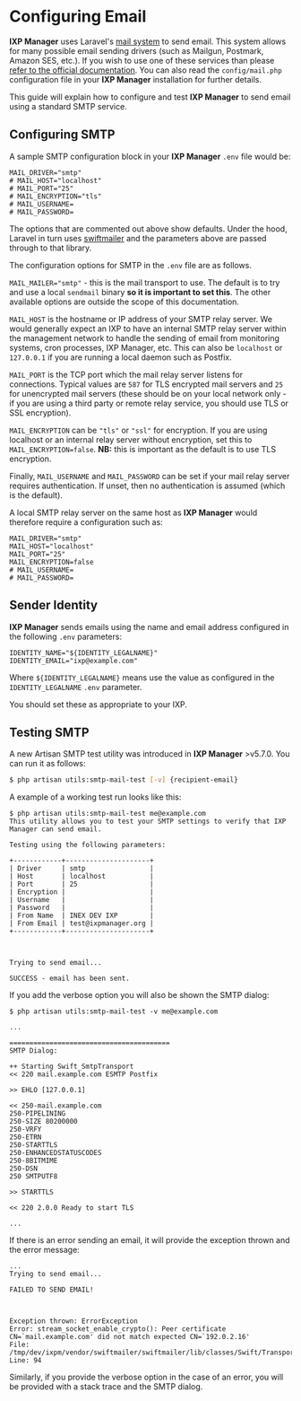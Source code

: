 # Configuring Email

**IXP Manager** uses Laravel's [mail system](https://laravel.com/docs/7.x/mail) to send email. This system allows for many possible email sending drivers (such as Mailgun, Postmark, Amazon SES, etc.). If you wish to use one of these services than please [refer to the official documentation](https://laravel.com/docs/7.x/mail). You can also read the `config/mail.php` configuration file in your **IXP Manager** installation for further details.

This guide will explain how to configure and test **IXP Manager** to send email using a standard SMTP service.

## Configuring SMTP

A sample SMTP configuration block in your **IXP Manager** `.env` file would be:

```
MAIL_DRIVER="smtp"
# MAIL_HOST="localhost"
# MAIL_PORT="25"
# MAIL_ENCRYPTION="tls"
# MAIL_USERNAME=
# MAIL_PASSWORD=
```

The options that are commented out above show defaults. Under the hood, Laravel in turn uses [swiftmailer](https://swiftmailer.symfony.com/docs/sending.html) and the parameters above are passed through to that library.

The configuration options for SMTP in the `.env` file are as follows.

`MAIL_MAILER="smtp"` - this is the mail transport to use. The default is to try and use a local `sendmail` binary **so it is important to set this**. The other available options are outside the scope of this documentation.

`MAIL_HOST` is the hostname or IP address of your SMTP relay server. We would generally expect an IXP to have an internal SMTP relay server within the management network to handle the sending of email from monitoring systems, cron processes, IXP Manager, etc. This can also be `localhost` or `127.0.0.1` if you are running a local daemon such as Postfix.

`MAIL_PORT` is the TCP port which the mail relay server listens for connections. Typical values are `587` for TLS encrypted mail servers and `25` for unencrypted mail servers (these should be on your local network only - if you are using a third party or remote relay service, you should use TLS or SSL encryption).

`MAIL_ENCRYPTION` can be `"tls"` or `"ssl"` for encryption. If you are using localhost or an internal relay server without encryption, set this to `MAIL_ENCRYPTION=false`. **NB:** this is important as the default is to use TLS encryption.

Finally, `MAIL_USERNAME` and `MAIL_PASSWORD` can be set if your mail relay server requires authentication. If unset, then no authentication is assumed (which is the default).

A local SMTP relay server on the same host as **IXP Manager** would therefore require a configuration such as:

```
MAIL_DRIVER="smtp"
MAIL_HOST="localhost"
MAIL_PORT="25"
MAIL_ENCRYPTION=false
# MAIL_USERNAME=
# MAIL_PASSWORD=
```


## Sender Identity

**IXP Manager** sends emails using the name and email address configured in the following `.env` parameters:

```
IDENTITY_NAME="${IDENTITY_LEGALNAME}"
IDENTITY_EMAIL="ixp@example.com"
```

Where `${IDENTITY_LEGALNAME}` means use the value as configured in the `IDENTITY_LEGALNAME` `.env` parameter.

You should set these as appropriate to your IXP.


## Testing SMTP

A new Artisan SMTP test utility was introduced in **IXP Manager** >v5.7.0. You can run it as follows:

```sh
$ php artisan utils:smtp-mail-test [-v] {recipient-email}
```

A example of a working test run looks like this:

```
$ php artisan utils:smtp-mail-test me@example.com
This utility allows you to test your SMTP settings to verify that IXP Manager can send email.

Testing using the following parameters:

+------------+---------------------+
| Driver     | smtp                |
| Host       | localhost           |
| Port       | 25                  |
| Encryption |                     |
| Username   |                     |
| Password   |                     |
| From Name  | INEX DEV IXP        |
| From Email | test@ixpmanager.org |
+------------+---------------------+



Trying to send email...

SUCCESS - email has been sent.
```

If you add the verbose option you will also be shown the SMTP dialog:

```
$ php artisan utils:smtp-mail-test -v me@example.com

...

========================================
SMTP Dialog:

++ Starting Swift_SmtpTransport
<< 220 mail.example.com ESMTP Postfix

>> EHLO [127.0.0.1]

<< 250-mail.example.com
250-PIPELINING
250-SIZE 80200000
250-VRFY
250-ETRN
250-STARTTLS
250-ENHANCEDSTATUSCODES
250-8BITMIME
250-DSN
250 SMTPUTF8

>> STARTTLS

<< 220 2.0.0 Ready to start TLS

...
```

If there is an error sending an email, it will provide the exception thrown and the error message:

```
...
Trying to send email...

FAILED TO SEND EMAIL!



Exception thrown: ErrorException
Error: stream_socket_enable_crypto(): Peer certificate CN=`mail.example.com' did not match expected CN=`192.0.2.16'
File: /tmp/dev/ixpm/vendor/swiftmailer/swiftmailer/lib/classes/Swift/Transport/StreamBuffer.php
Line: 94
```

Similarly, if you provide the verbose option in the case of an error, you will be provided with a stack trace and the SMTP dialog.
